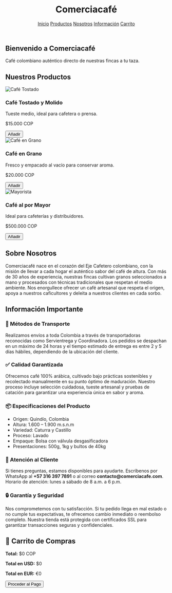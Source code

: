 <!DOCTYPE html>
<html lang="es">
<head>
  <meta charset="UTF-8" />
  <meta name="viewport" content="width=device-width, initial-scale=1.0"/>
  <title>Comerciacafé</title>
  <script src="https://cdn.tailwindcss.com"></script>
</head>
<body class="bg-gray-50 text-gray-800 font-sans">

  <!-- Navbar -->
  <header class="bg-[#5C4033] p-4 text-white flex justify-between items-center shadow-md">
    <h1 class="text-2xl font-bold">Comerciacafé</h1>
    <nav class="space-x-4">
      <a href="#inicio" class="hover:underline">Inicio</a>
      <a href="#productos" class="hover:underline">Productos</a>
      <a href="#nosotros" class="hover:underline">Nosotros</a>
      <a href="#info" class="hover:underline">Información</a>
      <a href="#carrito" class="hover:underline">Carrito</a>
    </nav>
  </header>

  <!-- Inicio -->
  <section id="inicio" class="bg-cover bg-center h-[60vh] flex items-center justify-center text-white text-center" style="background-image: url('https://images.unsplash.com/photo-1509042239860-f550ce710b93');">
    <div class="bg-black bg-opacity-60 p-6 rounded">
      <h2 class="text-4xl font-bold mb-4">Bienvenido a Comerciacafé</h2>
      <p class="text-xl">Café colombiano auténtico directo de nuestras fincas a tu taza.</p>
    </div>
  </section>

  <!-- Productos -->
  <section id="productos" class="p-10">
    <h2 class="text-3xl font-bold text-center mb-8">Nuestros Productos</h2>
    <div class="grid grid-cols-1 md:grid-cols-3 gap-6">
      <div class="bg-white shadow-md rounded-lg p-4 text-center">
        <img src="https://images.unsplash.com/photo-1592842044709-5643a9f71f8e?auto=format&fit=crop&w=800&q=80" alt="Café Tostado" class="w-full h-40 object-cover rounded mb-4">
        <h3 class="text-xl font-semibold">Café Tostado y Molido</h3>
        <p class="text-gray-600 mt-2">Tueste medio, ideal para cafetera o prensa.</p>
        <p class="text-lg font-bold mt-2">$15.000 COP</p>
        <button onclick="addToCart('Café Tostado y Molido', 35000)" class="mt-3 bg-[#5C4033] text-white px-4 py-2 rounded">Añadir</button>
      </div>
      <div class="bg-white shadow-md rounded-lg p-4 text-center">
        <img src="https://images.unsplash.com/photo-1612197619350-196d1df9b44e?auto=format&fit=crop&w=800&q=80" alt="Café en Grano" class="w-full h-40 object-cover rounded mb-4">
        <h3 class="text-xl font-semibold">Café en Grano</h3>
        <p class="text-gray-600 mt-2">Fresco y empacado al vacío para conservar aroma.</p>
        <p class="text-lg font-bold mt-2">$20.000 COP</p>
        <button onclick="addToCart('Café en Grano', 80000)" class="mt-3 bg-[#5C4033] text-white px-4 py-2 rounded">Añadir</button>
      </div>
      <div class="bg-white shadow-md rounded-lg p-4 text-center">
        <img src="https://images.unsplash.com/photo-1601758123927-196dbde0e57e?auto=format&fit=crop&w=800&q=80" alt="Mayorista" class="w-full h-40 object-cover rounded mb-4">
        <h3 class="text-xl font-semibold">Café al por Mayor</h3>
        <p class="text-gray-600 mt-2">Ideal para cafeterías y distribuidores.</p>
        <p class="text-lg font-bold mt-2">$500.000 COP</p>
        <button onclick="addToCart('Café al por Mayor', 980000)" class="mt-3 bg-[#5C4033] text-white px-4 py-2 rounded">Añadir</button>
      </div>
    </div>
  </section>

  <!-- Nosotros -->
  <section id="nosotros" class="bg-gray-100 p-10 text-center">
    <h2 class="text-3xl font-bold mb-4">Sobre Nosotros</h2>
    <p class="max-w-4xl mx-auto text-lg text-gray-700">
      Comerciacafé nace en el corazón del Eje Cafetero colombiano, con la misión de llevar a cada hogar el auténtico sabor del café de altura. Con más de 30 años de experiencia, nuestras fincas cultivan granos seleccionados a mano y procesados con técnicas tradicionales que respetan el medio ambiente. Nos enorgullece ofrecer un café artesanal que respeta el origen, apoya a nuestros caficultores y deleita a nuestros clientes en cada sorbo.
    </p>
  </section>

  <!-- Información adicional -->
  <section id="info" class="p-10">
    <h2 class="text-3xl font-bold text-center mb-6">Información Importante</h2>
    <div class="max-w-5xl mx-auto space-y-6 text-gray-700">
      <div>
        <h3 class="text-2xl font-semibold">🚚 Métodos de Transporte</h3>
        <p>Realizamos envíos a toda Colombia a través de transportadoras reconocidas como Servientrega y Coordinadora. Los pedidos se despachan en un máximo de 24 horas y el tiempo estimado de entrega es entre 2 y 5 días hábiles, dependiendo de la ubicación del cliente.</p>
      </div>
      <div>
        <h3 class="text-2xl font-semibold">✅ Calidad Garantizada</h3>
        <p>Ofrecemos café 100% arábica, cultivado bajo prácticas sostenibles y recolectado manualmente en su punto óptimo de maduración. Nuestro proceso incluye selección cuidadosa, tueste artesanal y pruebas de catación para garantizar una experiencia única en sabor y aroma.</p>
      </div>
      <div>
        <h3 class="text-2xl font-semibold">📦 Especificaciones del Producto</h3>
        <ul class="list-disc list-inside">
          <li>Origen: Quindío, Colombia</li>
          <li>Altura: 1.600 – 1.900 m.s.n.m</li>
          <li>Variedad: Caturra y Castillo</li>
          <li>Proceso: Lavado</li>
          <li>Empaque: Bolsa con válvula desgasificadora</li>
          <li>Presentaciones: 500g, 1kg y bultos de 40kg</li>
        </ul>
      </div>
      <div>
        <h3 class="text-2xl font-semibold">💬 Atención al Cliente</h3>
        <p>Si tienes preguntas, estamos disponibles para ayudarte. Escríbenos por WhatsApp al <strong>+57 316 397 7891</strong> o al correo <strong>contacto@comerciacafe.com</strong>. Horario de atención: lunes a sábado de 8 a.m. a 6 p.m.</p>
      </div>
      <div>
        <h3 class="text-2xl font-semibold">🔒 Garantía y Seguridad</h3>
        <p>Nos comprometemos con tu satisfacción. Si tu pedido llega en mal estado o no cumple tus expectativas, te ofrecemos cambio inmediato o reembolso completo. Nuestra tienda está protegida con certificados SSL para garantizar transacciones seguras y confidenciales.</p>
      </div>
    </div>
  </section>

  <!-- Carrito -->
  <section id="carrito" class="p-10 bg-white">
    <h2 class="text-3xl font-bold text-center mb-6">🛒 Carrito de Compras</h2>
    <div id="cartItems" class="max-w-4xl mx-auto mb-4 text-gray-700"></div>
    <div class="max-w-4xl mx-auto text-lg text-right">
      <p><strong>Total:</strong> <span id="totalCOP">$0 COP</span></p>
      <p><strong>Total en USD:</strong> <span id="totalUSD">$0</span></p>
      <p><strong>Total en EUR:</strong> <span id="totalEUR">€0</span></p>
    </div>
    <div class="max-w-4xl mx-auto text-right mt-6">
      <button class="bg-green-600 text-white px-6 py-2 rounded shadow">Proceder al Pago</button>
    </div>
  </section>

  <script>
    let cart = [];

    function addToCart(product, price) {
      cart.push({ product, price });
      renderCart();
    }

    function renderCart() {
      const container = document.getElementById("cartItems");
      container.innerHTML = "";
      let total = 0;

      cart.forEach((item, index) => {
        total += item.price;
        container.innerHTML += `<p>${item.product} - $${item.price.toLocaleString()} COP</p>`;
      });

      document.getElementById("totalCOP").innerText = `$${total.toLocaleString()} COP`;
      document.getElementById("totalUSD").innerText = `$${(total / 4000).toFixed(2)}`;
      document.getElementById("totalEUR").innerText = `€${(total / 4400).toFixed(2)}`;
    }

    document.addEventListener("DOMContentLoaded", function () {
      cart = [];
      renderCart();
    });
  </script>

</body>
</html>
